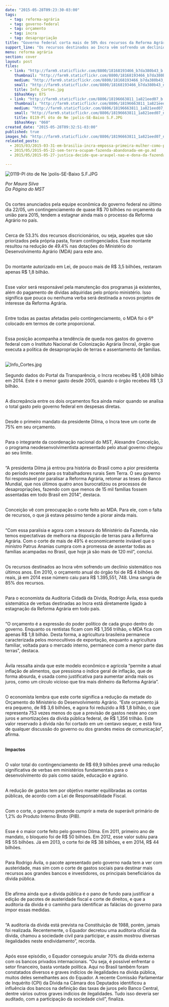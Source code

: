 ```yaml
---
date: "2015-05-28T09:23:30-03:00"
tags:
  - tag: reforma-agrária
  - tag: governo-federal
  - tag: orçamento
  - tag: incra
  - tag: desapropriação
title: "Governo federal corta mais de 50% dos recursos da Reforma Agrária"
support_line: "Os recursos destinados ao Incra vêm sofrendo um declínio sistemático nos últimos anos. De 2010 a 2014, o orçamento anual do órgão caiu 85%."
menu: reforma agrária
section: cover
layout: post
files:
  - link: "http://farm9.staticflickr.com/8800/18168193466_b7da380b43_b.jpg"
    thumbnail: "http://farm9.staticflickr.com/8800/18168193466_b7da380b43_t.jpg"
    medium: "http://farm9.staticflickr.com/8800/18168193466_b7da380b43_z.jpg"
    small: "http://farm9.staticflickr.com/8800/18168193466_b7da380b43_n.jpg"
    title: Info_Cortes.jpg
    $$hashKey: 07S
  - link: "http://farm9.staticflickr.com/8806/18196663811_1a821eed07_b.jpg"
    thumbnail: "http://farm9.staticflickr.com/8806/18196663811_1a821eed07_t.jpg"
    medium: "http://farm9.staticflickr.com/8806/18196663811_1a821eed07_z.jpg"
    small: "http://farm9.staticflickr.com/8806/18196663811_1a821eed07_n.jpg"
    title: 0119-Pl óto de Ne ¦polis-SE-Baixo S.F.JPG
    $$hashKey: "060"
created_date: "2015-05-28T09:32:51-03:00"
published: true
images_hd: "http://farm9.staticflickr.com/8806/18196663811_1a821eed07_n.jpg"
releated_posts:
  - 2015/03/2015-03-31-em-brasilia-incra-empossa-primeira-mulher-como-presidenta.md
  - 2015/05/2015-05-22-sem-terra-ocupam-fazenda-abandonada-em-go.md
  - 2015/05/2015-05-27-justica-decide-que-araupel-nao-e-dona-da-fazenda-rio-das-cobras.md

---
```

<p><img alt="0119-Pl óto de Ne ¦polis-SE-Baixo S.F.JPG" src="http://farm9.staticflickr.com/8806/18196663811_1a821eed07_b.jpg" /></p>

<p><em>Por Maura Silva<br />
Da P&aacute;gina do MST</em></p>

<p><br />
Os cortes anunciados pela equipe econ&ocirc;mica do governo federal no &uacute;ltimo dia 22/05, um contingenciamento de quase R$ 70 bilh&otilde;es no or&ccedil;amento da uni&atilde;o para 2015, tendem a estagnar ainda mais o processo da Reforma Agr&aacute;rio no pa&iacute;s.</p>

<p><br />
Cerca de 53.3% dos recursos discricion&aacute;rios, ou seja, aqueles que s&atilde;o priorizados pela pr&oacute;pria pasta, foram contingenciados. Esse montante resultou na redu&ccedil;&atilde;o de 49.4% nas dota&ccedil;&otilde;es do Minist&eacute;rio do Desenvolvimento Agr&aacute;rio (MDA) para este ano.</p>

<p><br />
Do montante autorizado em Lei, de pouco mais de R$ 3,5 bilh&otilde;es, restaram apenas R$ 1,8 bilh&atilde;o.</p>

<p><br />
Esse valor ser&aacute; respons&aacute;vel pela manuten&ccedil;&atilde;o dos programas j&aacute; existentes, al&eacute;m do pagamento de d&iacute;vidas adquiridas pelo pr&oacute;prio minist&eacute;rio. Isso significa que pouca ou nenhuma verba ser&aacute; destinada a novos projetos de interesse da Reforma Agr&aacute;ria.</p>

<p><br />
Entre todas as pastas afetadas pelo contingenciamento, o MDA foi o 6&ordm; colocado em termos de corte proporcional.</p>

<p><br />
Essa posi&ccedil;&atilde;o acompanha a tend&ecirc;ncia de queda nos gastos do governo federal com o Instituto Nacional de Coloniza&ccedil;&atilde;o Agr&aacute;ria (Incra), &oacute;rg&atilde;o que executa a pol&iacute;tica de desapropria&ccedil;&atilde;o de terras e assentamento de fam&iacute;lias.<br />
&nbsp;</p>

<p><img alt="Info_Cortes.jpg" src="http://farm9.staticflickr.com/8800/18168193466_b7da380b43_b.jpg" /><br />
<br />
Segundo dados do Portal da Transpar&ecirc;ncia, o Incra recebeu R$ 1,408 bilh&atilde;o em 2014. Este &eacute; o menor gasto desde 2005, quando o &oacute;rg&atilde;o recebeu R$ 1,3 bilh&atilde;o.</p>

<p><br />
A discrep&acirc;ncia entre os dois or&ccedil;amentos fica ainda maior quando se analisa o total gasto pelo governo federal em despesas diretas.</p>

<p><br />
Desde o primeiro mandato da presidente Dilma, o Incra teve um corte de 75% em seu or&ccedil;amento.</p>

<p><br />
Para o integrante da coordena&ccedil;&atilde;o nacional do MST, Alexandre Concei&ccedil;&atilde;o, o programa neodesenvolvimentista apresentado pelo atual governo chegou ao seu limite.</p>

<p><br />
&ldquo;A presidenta Dilma j&aacute; entrou pra hist&oacute;ria do Brasil como a pior presidenta do per&iacute;odo recente para os trabalhadores rurais Sem Terra. O seu governo foi respons&aacute;vel por paralisar a Reforma Agr&aacute;ria, retomar as teses do Banco Mundial, que nos &uacute;ltimos quatro anos burocratizou os processos de desapropria&ccedil;&otilde;es, fazendo com que menos de 15 mil fam&iacute;lias fossem assentadas em todo Brasil em 2014&rdquo;, destaca.</p>

<p><br />
Concei&ccedil;&atilde;o v&ecirc; com preocupa&ccedil;&atilde;o o corte feito ao MDA. Para ele, com o falta de recursos, o que j&aacute; estava p&eacute;ssimo tende a piorar ainda mais.</p>

<p><br />
&ldquo;Com essa paralisia e agora com a tesoura do Minist&eacute;rio da Fazenda, n&atilde;o temos expectativas de melhora na disposi&ccedil;&atilde;o de terras para a Reforma Agr&aacute;ria. Com o corte de mais de 49% &eacute; economicamente invi&aacute;vel que o ministro Patrus Ananias cumpra com a promessa de assentar todas as fam&iacute;lias acampadas no Brasil, que hoje j&aacute; s&atilde;o mais de 120 mil&rdquo;, conclui.</p>

<p><br />
Os recursos destinados ao Incra v&ecirc;m sofrendo um decl&iacute;nio sistem&aacute;tico nos &uacute;ltimos anos. Em 2010, o or&ccedil;amento anual do &oacute;rg&atilde;o foi de R$ 4 bilh&otilde;es de reais, j&aacute; em 2014 esse n&uacute;mero caiu para R$ 1.395,551, 748. Uma sangria de 85% dos recursos.</p>

<p><br />
Para o economista da Auditoria Cidad&atilde; da D&iacute;vida, Rodrigo &Aacute;vila, essa queda sistem&aacute;tica de verbas destinadas ao Incra est&aacute; diretamente ligado &agrave; estagna&ccedil;&atilde;o da Reforma Agr&aacute;ria em todo pa&iacute;s.</p>

<p><br />
&ldquo;O or&ccedil;amento &eacute; a express&atilde;o do poder pol&iacute;tico de cada grupo dentro do governo. Enquanto os rentistas ficam com R$ 1,356 trilh&atilde;o, o MDA fica com apenas R$ 1,8 bilh&atilde;o. Desta forma, a agricultura brasileira permanece caracterizada pelos monocultivos de exporta&ccedil;&atilde;o, enquanto a agricultura familiar, voltada para o mercado interno, permanece com a menor parte das terras&rdquo;, destaca.</p>

<p><br />
&Aacute;vila ressalta ainda que este modelo econ&ocirc;mico e agr&iacute;cola &ldquo;permite a atual infla&ccedil;&atilde;o de alimentos, que pressiona o &iacute;ndice geral de infla&ccedil;&atilde;o, que de forma absurda, &eacute; usada como justificativa para aumentar ainda mais os juros, como um c&iacute;rculo vicioso que tira mais dinheiro da Reforma Agr&aacute;ria&rdquo;.</p>

<p><br />
O economista lembra que este corte significa a redu&ccedil;&atilde;o da metade do Or&ccedil;amento do Minist&eacute;rio do Desenvolvimento Agr&aacute;rio. &ldquo;Este or&ccedil;amento j&aacute; era pequeno, de R$ 3,6 bilh&otilde;es, e agora foi reduzido a R$ 1,8 bilh&atilde;o, o que representa 753 vezes menos do que a previs&atilde;o de gastos neste ano com juros e amortiza&ccedil;&otilde;es da d&iacute;vida p&uacute;blica federal, de R$ 1,356 trilh&atilde;o. Este valor reservado &agrave; d&iacute;vida n&atilde;o foi cortado em um centavo sequer, e est&aacute; fora de qualquer discuss&atilde;o do governo ou dos grandes meios de comunica&ccedil;&atilde;o&rdquo;, afirma.</p>

<p><br />
<strong>Impactos</strong></p>

<p><br />
O valor total do contingenciamento de R$ 69,9 bilh&otilde;es prev&ecirc; uma redu&ccedil;&atilde;o significativa de verbas em minist&eacute;rios fundamentais para o desenvolvimento do pa&iacute;s como sa&uacute;de, educa&ccedil;&atilde;o e agr&aacute;rio.</p>

<p><br />
A redu&ccedil;&atilde;o de gastos tem por objetivo manter equilibradas as contas p&uacute;blicas, de acordo com a Lei de Responsabilidade Fiscal.</p>

<p><br />
Com o corte, o governo pretende cumprir a meta de super&aacute;vit prim&aacute;rio de 1,2% do Produto Interno Bruto (PIB).</p>

<p><br />
Esse &eacute; o maior corte feito pelo governo Dilma. Em 2011, primeiro ano de mandato, o bloqueio foi de R$ 50 bilh&otilde;es. Em 2012, esse valor subiu para R$ 55 bilh&otilde;es. J&aacute; em 2013, o corte foi de R$ 38 bilh&otilde;es, e em 2014, R$ 44 bilh&otilde;es.</p>

<p><br />
Para Rodrigo &Aacute;vila, o pacote apresentado pelo governo nada tem a ver com austeridade, mas sim com o corte de gastos sociais para destinar mais recursos aos grandes bancos e investidores, os principais benefici&aacute;rios da d&iacute;vida p&uacute;blica.</p>

<p><br />
Ele afirma ainda que a d&iacute;vida p&uacute;blica &eacute; o pano de fundo para justificar a edi&ccedil;&atilde;o de pacotes de austeridade fiscal e corte de direitos, e que a auditoria da d&iacute;vida &eacute; o caminho para identificar as fal&aacute;cias do governo para impor essas medidas.</p>

<p><br />
&ldquo;A auditoria da d&iacute;vida est&aacute; prevista na Constitui&ccedil;&atilde;o de 1988, por&eacute;m, jamais foi realizada. Recentemente, o Equador decretou uma auditoria oficial da d&iacute;vida, chamou a sociedade civil para participar, e assim mostrou diversas ilegalidades neste endividamento&rdquo;, recorda.</p>

<p><br />
Ap&oacute;s esse epis&oacute;dio, o Equador conseguiu anular 70% da d&iacute;vida externa com os bancos privados internacionais. &ldquo;Ou seja, &eacute; poss&iacute;vel enfrentar o setor financeiro, basta vontade pol&iacute;tica. Aqui no Brasil tamb&eacute;m foram constatados diversos e graves ind&iacute;cios de ilegalidades na d&iacute;vida p&uacute;blica, muitos deles semelhantes aos do Equador. A recente Comiss&atilde;o Parlamentar de Inqu&eacute;rito (CPI) da D&iacute;vida na C&acirc;mara dos Deputados identificou a influ&ecirc;ncia dos bancos na defini&ccedil;&atilde;o das taxas de juros pelo Banco Central, dentre v&aacute;rios outros graves ind&iacute;cios de ilegalidades. Tudo isso deveria ser auditado, com a participa&ccedil;&atilde;o da sociedade civil&rdquo;, finaliza.</p>
